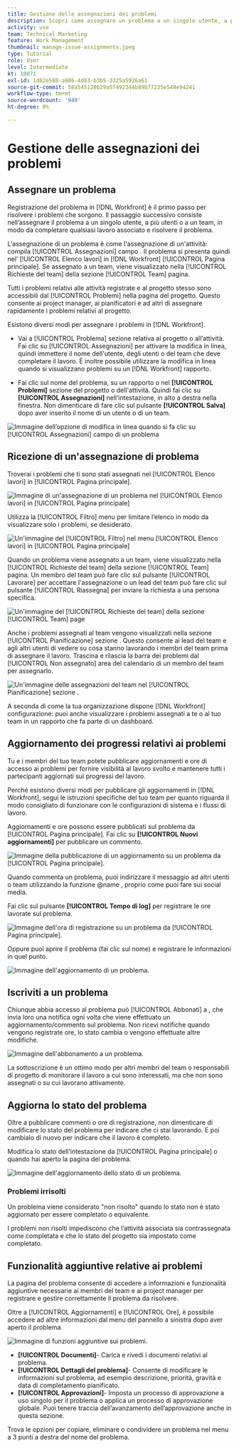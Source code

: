 ```yaml
---
title: Gestione delle assegnazioni dei problemi
description: Scopri come assegnare un problema a un singolo utente, a più utenti o a un team in modo che il problema venga risolto.
activity: use
team: Technical Marketing
feature: Work Management
thumbnail: manage-issue-assignments.jpeg
type: Tutorial
role: User
level: Intermediate
kt: 10071
exl-id: 1d82e588-a986-4d83-b3b5-3325a5926a61
source-git-commit: 58a545120b29a5f492344b89b77235e548e94241
workflow-type: tm+mt
source-wordcount: '949'
ht-degree: 0%

---
```


# Gestione delle assegnazioni dei problemi

## Assegnare un problema

Registrazione del problema in [!DNL Workfront] è il primo passo per risolvere i problemi che sorgono. Il passaggio successivo consiste nell’assegnare il problema a un singolo utente, a più utenti o a un team, in modo da completare qualsiasi lavoro associato e risolvere il problema.

L&#39;assegnazione di un problema è come l&#39;assegnazione di un&#39;attività: compila [!UICONTROL Assegnazioni] campo . Il problema si presenta quindi nel’ [!UICONTROL Elenco lavori] in [!DNL Workfront] [!UICONTROL Pagina principale]. Se assegnato a un team, viene visualizzato nella [!UICONTROL Richieste del team] della sezione [!UICONTROL Team] pagina.

Tutti i problemi relativi alle attività registrate e al progetto stesso sono accessibili dal [!UICONTROL Problemi] nella pagina del progetto. Questo consente ai project manager, ai pianificatori e ad altri di assegnare rapidamente i problemi relativi al progetto.

Esistono diversi modi per assegnare i problemi in [!DNL Workfront].

* Vai a [!UICONTROL Problema] sezione relativa al progetto o all’attività. Fai clic su [!UICONTROL Assegnazioni] per attivare la modifica in linea, quindi immettere il nome dell&#39;utente, degli utenti o del team che deve completare il lavoro.
È inoltre possibile utilizzare la modifica in linea quando si visualizzano problemi su un [!DNL Workfront] rapporto.

* Fai clic sul nome del problema, su un rapporto o nel **[!UICONTROL Problemi]** sezione del progetto o dell&#39;attività. Quindi fai clic su **[!UICONTROL Assegnazioni]** nell’intestazione, in alto a destra nella finestra. Non dimenticare di fare clic sul pulsante **[!UICONTROL Salva]** dopo aver inserito il nome di un utente o di un team.

![Immagine dell’opzione di modifica in linea quando si fa clic su [!UICONTROL Assegnazioni] campo di un problema](assets/04-issue-assign-issue-list-assignments-field.png)

<!--
Learn more graphic and documentation article links
Assign issues
Edit user assignments for multiple issues
-->

## Ricezione di un&#39;assegnazione di problema

Troverai i problemi che ti sono stati assegnati nel [!UICONTROL Elenco lavori] in [!UICONTROL Pagina principale].

![Immagine di un&#39;assegnazione di un problema nel [!UICONTROL Elenco lavori] in [!UICONTROL Pagina principale]](assets/05-workfront-home-work-list.png)

Utilizza la [!UICONTROL Filtro] menu per limitare l’elenco in modo da visualizzare solo i problemi, se desiderato.

![Un&#39;immagine del [!UICONTROL Filtro] nel menu [!UICONTROL Elenco lavori] in [!UICONTROL Pagina principale]](assets/06-workfront-home-issue-filter.png)

Quando un problema viene assegnato a un team, viene visualizzato nella [!UICONTROL Richieste del team] della sezione [!UICONTROL Team] pagina. Un membro del team può fare clic sul pulsante [!UICONTROL Lavorare] per accettare l&#39;assegnazione o un lead del team può fare clic sul pulsante [!UICONTROL Riassegna] per inviare la richiesta a una persona specifica.

![Un&#39;immagine del [!UICONTROL Richieste del team] della sezione [!UICONTROL Team] page](assets/07-team-page-work-on-it.png)

Anche i problemi assegnati al team vengono visualizzati nella sezione [!UICONTROL Pianificazione] sezione . Questo consente ai lead del team e agli altri utenti di vedere su cosa stanno lavorando i membri del team prima di assegnare il lavoro. Trascina e rilascia la barra dei problemi dal [!UICONTROL Non assegnato] area del calendario di un membro del team per assegnarlo.

![Un&#39;immagine delle assegnazioni del team nel [!UICONTROL Pianificazione] sezione .](assets/08-issue-assignment-team-schedule.png)

A seconda di come la tua organizzazione dispone [!DNL Workfront] configurazione: puoi anche visualizzare i problemi assegnati a te o al tuo team in un rapporto che fa parte di un dashboard.

<!-- Learn more graphic and documentation article links

* Display items in the [!UICONTROL Work List] in the [!UICONTROL Home] area
* Manage work and team requests in the [!UICONTROL Home] area

-->

## Aggiornamento dei progressi relativi ai problemi

Tu e i membri del tuo team potete pubblicare aggiornamenti e ore di accesso ai problemi per fornire visibilità al lavoro svolto e mantenere tutti i partecipanti aggiornati sui progressi del lavoro.

Perché esistono diversi modi per pubblicare gli aggiornamenti in [!DNL Workfront], segui le istruzioni specifiche del tuo team per quanto riguarda il modo consigliato di funzionare con le configurazioni di sistema e i flussi di lavoro.

Aggiornamenti e ore possono essere pubblicati sul problema da [!UICONTROL Pagina principale]. Fai clic su **[!UICONTROL Nuovi aggiornamenti]** per pubblicare un commento.

![Immagine della pubblicazione di un aggiornamento su un problema da [!UICONTROL Pagina principale].](assets/09-workfront-home-update.png)

Quando commenta un problema, puoi indirizzare il messaggio ad altri utenti o team utilizzando la funzione @name , proprio come puoi fare sui social media.

Fai clic sul pulsante **[!UICONTROL Tempo di log]** per registrare le ore lavorate sul problema.

![Immagine dell&#39;ora di registrazione su un problema da [!UICONTROL Pagina principale].](assets/10-workfront-home-log-hours.png)

Oppure puoi aprire il problema (fai clic sul nome) e registrare le informazioni in quel punto.

![Immagine dell&#39;aggiornamento di un problema.](assets/11-update-on-landing-page.png)

## Iscriviti a un problema

Chiunque abbia accesso al problema può [!UICONTROL Abbonati] a , che invia loro una notifica ogni volta che viene effettuato un aggiornamento/commento sul problema. Non ricevi notifiche quando vengono registrate ore, lo stato cambia o vengono effettuate altre modifiche.

![Immagine dell&#39;abbonamento a un problema.](assets/12-subscribe-to-an-issue.png)

La sottoscrizione è un ottimo modo per altri membri del team o responsabili di progetto di monitorare il lavoro a cui sono interessati, ma che non sono assegnati o su cui lavorano attivamente.

<!-- Learn more graphic and link to documentation article

* Update or edit a work item in the Home area

-->

## Aggiorna lo stato del problema

Oltre a pubblicare commenti o ore di registrazione, non dimenticare di modificare lo stato del problema per indicare che ci stai lavorando. E poi cambialo di nuovo per indicare che il lavoro è completo.

Modifica lo stato dell’intestazione da [!UICONTROL Pagina principale] o quando hai aperto la pagina del problema.

![Immagine dell&#39;aggiornamento dello stato di un problema.](assets/13-update-issue-status.png)

### Problemi irrisolti

Un problema viene considerato &quot;non risolto&quot; quando lo stato non è stato aggiornato per essere completato o equivalente.

I problemi non risolti impediscono che l’attività associata sia contrassegnata come completata e che lo stato del progetto sia impostato come completato.

<!-- Learn more graphic and documentation article link

* Mark a work item as done in the Home area

-->

## Funzionalità aggiuntive relative ai problemi

La pagina del problema consente di accedere a informazioni e funzionalità aggiuntive necessarie ai membri del team e ai project manager per registrare e gestire correttamente il problema da risolvere.

Oltre a [!UICONTROL Aggiornamenti] e [!UICONTROL Ore], è possibile accedere ad altre informazioni dal menu del pannello a sinistra dopo aver aperto il problema.

![Immagine di funzioni aggiuntive sui problemi.](assets/14-issue-page-left-panel-menu.png)

* **[!UICONTROL Documenti]**- Carica e rivedi i documenti relativi al problema.
* **[!UICONTROL Dettagli del problema]**- Consente di modificare le informazioni sul problema, ad esempio descrizione, priorità, gravità e data di completamento pianificato.
* **[!UICONTROL Approvazioni]**- Imposta un processo di approvazione a uso singolo per il problema o applica un processo di approvazione globale. Puoi tenere traccia dell’avanzamento dell’approvazione anche in questa sezione.

Trova le opzioni per copiare, eliminare o condividere un problema nel menu a 3 punti a destra del nome del problema.

<!-- Learn more graphic and documentation article links

* Edit issues
* Copy issues
* Share an issue
* Move issues
* Grant access to an issue

-->
